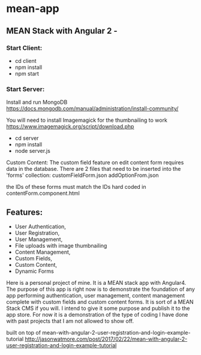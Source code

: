 # mean-app

## MEAN Stack with Angular 2 -

### Start Client:
- cd client
- npm install
- npm start

### Start Server:

Install and run MongoDB
https://docs.mongodb.com/manual/administration/install-community/

You will need to install Imagemagick for the thumbnailing to work
https://www.imagemagick.org/script/download.php

- cd server
- npm install
- node server.js

Custom Content: 
The custom field feature on edit content form requires data in the database.
There are 2 files that need to be inserted into the 'forms' collection:
customFieldForm.json
addOptionFrom.json

the IDs of these forms must match the IDs hard coded in contentForm.component.html

## Features:


- User Authentication,
- User Registration,
- User Management,
- File uploads with image thumbnailing
- Content Management,
- Custom Fields,
- Custom Content,
- Dynamic Forms

Here is a personal project of mine. It is a MEAN stack app with Angular4. The purpose of this app is right now is to demonstrate the foundation of any app performing authentication, user management, content management complete with custom fields and custom content forms. It is sort of a MEAN Stack CMS if you will. I intend to give it some purpose and publish it to the app store. For now it is a demonstration of the type of coding I have done with past projects that I am not allowed to show off.

built on top of mean-with-angular-2-user-registration-and-login-example-tutorial
http://jasonwatmore.com/post/2017/02/22/mean-with-angular-2-user-registration-and-login-example-tutorial